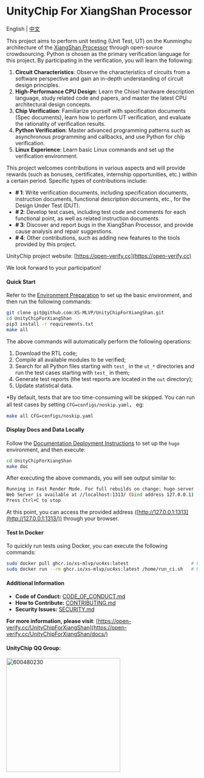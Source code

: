 # UnityChip For XiangShan Processor

English | [中文](/README.zh.md)

This project aims to perform unit testing (Unit Test, UT) on the Kunminghu architecture of the [XiangShan Processor](https://github.com/OpenXiangShan/XiangShan) through open-source crowdsourcing. Python is chosen as the primary verification language for this project. By participating in the verification, you will learn the following:

1. **Circuit Characteristics**: Observe the characteristics of circuits from a software perspective and gain an in-depth understanding of circuit design principles.
2. **High-Performance CPU Design**: Learn the Chisel hardware description language, study related code and papers, and master the latest CPU architectural design concepts.
3. **Chip Verification**: Familiarize yourself with specification documents (Spec documents), learn how to perform UT verification, and evaluate the rationality of verification results.
4. **Python Verification**: Master advanced programming patterns such as asynchronous programming and callbacks, and use Python for chip verification.
5. **Linux Experience**: Learn basic Linux commands and set up the verification environment.

This project welcomes contributions in various aspects and will provide rewards (such as bonuses, certificates, internship opportunities, etc.) within a certain period. Specific types of contributions include:

- **# 1**: Write verification documents, including specification documents, instruction documents, functional description documents, etc., for the Design Under Test (DUT).
- **# 2**: Develop test cases, including test code and comments for each functional point, as well as related instruction documents.
- **# 3**: Discover and report bugs in the XiangShan Processor, and provide cause analysis and repair suggestions.
- **# 4**: Other contributions, such as adding new features to the tools provided by this project.

UnityChip project website: [https://open-verify.cc](https://open-verify.cc)

We look forward to your participation!

#### Quick Start

Refer to the [Environment Preparation](https://open-verify.cc/UnityChipForXiangShan/docs/01_verfiy_env/) to set up the basic environment, and then run the following commands:

```bash
git clone git@github.com:XS-MLVP/UnityChipForXiangShan.git
cd UnityChipForXiangShan
pip3 install -r requirements.txt
make all
```

The above commands will automatically perform the following operations:

1. Download the RTL code;
1. Compile all available modules to be verified;
1. Search for all Python files starting with `test_` in the `ut_*` directories and run the test cases starting with `test_` in them;
1. Generate test reports (the test reports are located in the `out` directory);
1. Update statistical data.


*By default, tests that are too time-consuming will be skipped. You can run all test cases by setting `CFG=configs/noskip.yaml`， eg:

```bash
make all CFG=configs/noskip.yaml
```

#### Display Docs and Data Locally

Follow the [Documentation Deployment Instructions](https://github.com/XS-MLVP/UnityChipForXiangShan/blob/main/documents/README.md) to set up the `hugo` environment, and then execute:

```bash
cd UnityChipForXiangShan
make doc
```

After executing the above commands, you will see output similar to:

```bash
Running in Fast Render Mode. For full rebuilds on change: hugo server --disableFastRender
Web Server is available at //localhost:1313/ (bind address 127.0.0.1)
Press Ctrl+C to stop
```

At this point, you can access the provided address ([http://127.0.0.1:1313](http://127.0.0.1:1313/)) through your browser.

#### Test In Docker
To quickly run tests using Docker, you can execute the following commands:

```bash
sudo docker pull ghcr.io/xs-mlvp/uc4xs:latest                       # Pull the image
sudo docker run --rm ghcr.io/xs-mlvp/uc4xs:latest /home/run_ci.sh   # Run the tests
```

#### Additional Information

- **Code of Conduct:** [CODE_OF_CONDUCT.md](/CODE_OF_CONDUCT.md)
- **How to Contribute:** [CONTRIBUTING.md](/CONTRIBUTING.md)
- **Security Issues:** [SECURITY.md](/SECURITY.md)


**For more information, please visit**: [https://open-verify.cc/UnityChipForXiangShan](https://open-verify.cc/UnityChipForXiangShan/docs/)


#### UnityChip QQ Group:

<image src="/.github/image/600480230.jpg" alt="600480230" width=300px />
